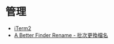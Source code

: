 # 管理

* [iTerm2](http://iterm2.com/)
* [A Better Finder Rename - 批次更換檔名](http://www.publicspace.net/ABetterFinderRename/)


